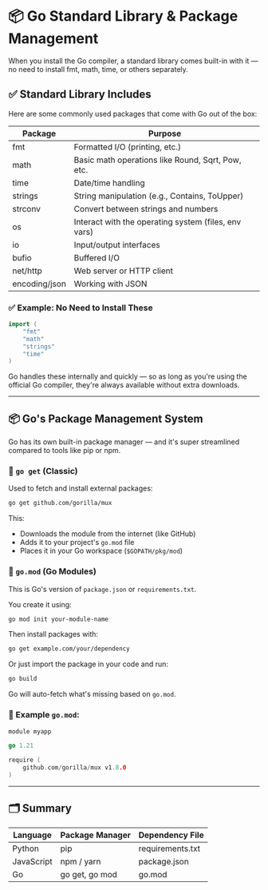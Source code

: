 # 📦 Go Standard Library & Package Management

When you install the Go compiler, a standard library comes built-in with it — no need to install fmt, math, time, or others separately.

## ✅ Standard Library Includes

Here are some commonly used packages that come with Go out of the box:

| Package         | Purpose                                             |
|----------------|-----------------------------------------------------|
| fmt            | Formatted I/O (printing, etc.)                      |
| math           | Basic math operations like Round, Sqrt, Pow, etc.   |
| time           | Date/time handling                                  |
| strings        | String manipulation (e.g., Contains, ToUpper)       |
| strconv        | Convert between strings and numbers                 |
| os             | Interact with the operating system (files, env vars)|
| io             | Input/output interfaces                             |
| bufio          | Buffered I/O                                        |
| net/http       | Web server or HTTP client                           |
| encoding/json  | Working with JSON                                   |

### ✅ Example: No Need to Install These
```go
import (
    "fmt"
    "math"
    "strings"
    "time"
)
```
Go handles these internally and quickly — so as long as you're using the official Go compiler, they're always available without extra downloads.

---

## 📦 Go's Package Management System

Go has its own built-in package manager — and it's super streamlined compared to tools like pip or npm.

### 🔧 `go get` (Classic)
Used to fetch and install external packages:
```bash
go get github.com/gorilla/mux
```
This:
- Downloads the module from the internet (like GitHub)
- Adds it to your project's `go.mod` file
- Places it in your Go workspace (`$GOPATH/pkg/mod`)

### 📘 `go.mod` (Go Modules)
This is Go's version of `package.json` or `requirements.txt`.

You create it using:
```bash
go mod init your-module-name
```
Then install packages with:
```bash
go get example.com/your/dependency
```
Or just import the package in your code and run:
```bash
go build
```
Go will auto-fetch what's missing based on `go.mod`.

### 🧾 Example `go.mod`:
```go
module myapp

go 1.21

require (
    github.com/gorilla/mux v1.8.0
)
```

---

## 🗂️ Summary

| Language     | Package Manager     | Dependency File     |
|--------------|----------------------|----------------------|
| Python       | pip                  | requirements.txt     |
| JavaScript   | npm / yarn           | package.json         |
| Go           | go get, go mod       | go.mod               |

